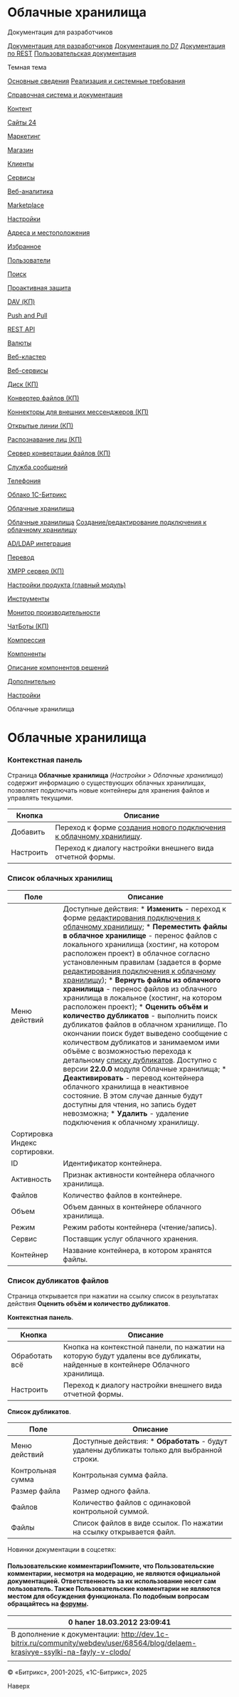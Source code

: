 # Облачные хранилища

Документация для разработчиков

[Документация для разработчиков](https://dev.1c-bitrix.ru/api_help/)
[Документация по D7](https://dev.1c-bitrix.ru/api_d7/)
[Документация по REST](https://dev.1c-bitrix.ru/rest_help/)
[Пользовательская документация](https://dev.1c-bitrix.ru/user_help/)

Темная тема

[Основные сведения](/user_help/index.php)
[Реализация и системные требования](/user_help/reqintro.php)

[Справочная система и документация](/user_help/help/index.php)

[Контент](/user_help/content/index.php)

[Сайты 24](/user_help/sites24/index.php)

[Маркетинг](/user_help/marketing/index.php)

[Магазин](/user_help/store/index.php)

[Клиенты](/user_help/clients/index.php)

[Сервисы](/user_help/service/index.php)

[Веб-аналитика](/user_help/statistic/index.php)

[Marketplace](/user_help/marketplace/index.php)

[Настройки](/user_help/settings/index.php)

[Адреса и местоположения](/user_help/settings/location/index.php)

[Избранное](/user_help/settings/favorites/index.php)

[Пользователи](/user_help/settings/users/index.php)

[Поиск](/user_help/settings/search/index.php)

[Проактивная защита](/user_help/settings/security/index.php)

[DAV (КП)](/user_help/settings/dav/index.php)

[Push and Pull](/user_help/settings/pull/index.php)

[REST API](/user_help/settings/rest_api/index.php)

[Валюты](/user_help/settings/currency/index.php)

[Веб-кластер](/user_help/settings/cluster/index.php)

[Веб-сервисы](/user_help/settings/webservice/index.php)

[Диск (КП)](/user_help/settings/disk/index.php)

[Конвертер файлов (КП)](/user_help/settings/transformer/index.php)

[Коннекторы для внешних мессенджеров (КП)](/user_help/settings/imconnector/index.php)

[Открытые линии (КП)](/user_help/settings/imopenlines/index.php)

[Распознавание лиц (КП)](/user_help/settings/faceid/index.php)

[Сервер конвертации файлов (КП)](/user_help/settings/transformercontroller/index.php)

[Служба сообщений](/user_help/settings/message_service/index.php)

[Телефония](/user_help/settings/voximplant/index.php)

[Облако 1С-Битрикс](/user_help/settings/bitrixcloud/index.php)

[Облачные хранилища](/user_help/settings/clouds/index.php)

[Облачные хранилища](/user_help/settings/clouds/clouds_storage_list.php)
[Создание/редактирование подключения к облачному хранилищу](/user_help/settings/clouds/clouds_storage_edit.php)

[AD/LDAP интеграция](/user_help/settings/ldap/index.php)

[Перевод](/user_help/settings/translate/index.php)

[XMPP сервер (КП)](/user_help/settings/xmpp/index.php)

[Настройки продукта (главный модуль)](/user_help/settings/settings/index.php)

[Инструменты](/user_help/settings/utilities/index.php)

[Монитор производительности](/user_help/settings/perfmon/index.php)

[ЧатБоты (КП)](/user_help/settings/imbot/index.php)

[Компрессия](/user_help/settings/compression/index.php)

[Компоненты](/user_help/components/index.php)

[Описание компонентов решений](/user_help/description_decisions/index.php)

[Дополнительно](/user_help/additional/index.php)

[Настройки](/user_help/settings/index.php)

Облачные хранилища

# Облачные хранилища

### Контекстная панель

Страница **Облачные хранилища** (*Настройки > Облачные хранилища*) содержит информацию о существующих облачных хранилищах, позволяет подключать новые контейнеры для хранения файлов и управлять текущими.

| Кнопка | Описание |
| --- | --- |
| Добавить | Переход к форме [создания нового подключения к облачному хранилищу](/user_help/settings/clouds/clouds_storage_edit.php). |
| Настроить | Переход к диалогу настройки внешнего вида отчетной формы. |

### Список облачных хранилищ

| Поле | Описание |
| --- | --- |
| Меню действий | Доступные действия:  * **Изменить** - переход к форме [редактирования подключения к облачному хранилищу](/user_help/settings/clouds/clouds_storage_edit.php); * **Переместить файлы в облачное хранилище** - перенос файлов с локального хранилища (хостинг, на котором расположен проект) в облачное согласно установленным правилам (задается в форме [редактирования подключения к облачному хранилищу](/user_help/settings/clouds/clouds_storage_edit.php)); * **Вернуть файлы из облачного хранилища** - перенос файлов из облачного хранилища в локальное (хостинг, на котором расположен проект); * **Оценить объём и количество дубликатов** - выполнить поиск дубликатов файлов в облачном хранилище. По окончании поиск будет выведено сообщение с количеством дубликатов и занимаемом ими объёме с возможностью перехода к детальному [списку дубликатов](https://dev.1c-bitrix.ru/user_help/settings/clouds/clouds_storage_list.php#dublicates). Доступно с версии **22.0.0** модуля Облачные хранилища; * **Деактивировать** - перевод контейнера облачного хранилища в неактивное состояние. В этом случае данные будут доступны для чтения, но запись будет невозможна; * **Удалить** - удаление подключения к облачному хранилищу. |
| Сортировка Индекс сортировки. | |
| ID | Идентификатор контейнера. |
| Активность | Признак активности контейнера облачного хранилища. |
| Файлов | Количество файлов в контейнере. |
| Объем | Объем данных в контейнере облачного хранилища. |
| Режим | Режим работы контейнера (чтение/запись). |
| Сервис | Поставщик услуг облачного хранения. |
| Контейнер | Название контейнера, в котором хранятся файлы. |

### Список дубликатов файлов

Страница открывается при нажатии на ссылку список в результатах действия **Оценить объём и количество дубликатов**.

  

**Контекстная панель**.

| Кнопка | Описание |
| --- | --- |
| Обработать всё | Кнопка на контекстной панели, по нажатии на которую будут удалены все дубликаты, найденные в контейнере Облачного хранилища. |
| Настроить | Переход к диалогу настройки внешнего вида отчетной формы. |

  

**Список дубликатов**.

| Поле | Описание |
| --- | --- |
| Меню действий | Доступные действия:  * **Обработать** - будут удалены дубликаты только для выбранной строки. |
| Контрольная сумма | Контрольная сумма файла. |
| Размер файла | Размер одного файла. |
| Файлов | Количество файлов с одинаковой контрольной суммой. |
| Файлы | Список файлов в виде ссылок. По нажатии на ссылку открывается файл. |

Новинки документации в соцсетях:

#### Пользовательские комментарииПомните, что Пользовательские комментарии, несмотря на модерацию, не являются официальной документацией. Ответственность за их использование несет сам пользователь. Также Пользовательские комментарии не являются местом для обсуждения функционала. По подобным вопросам обращайтесь на [форумы](http://dev.1c-bitrix.ru/community/forums/group1/).

| 0  **haner** 18.03.2012 23:09:41 |
| --- |
| В дополнение к документации: <http://dev.1c-bitrix.ru/community/webdev/user/68564/blog/delaem-krasivye-ssylki-na-fayly-v-clodo/> |
|  |

© «Битрикс», 2001-2025, «1С-Битрикс», 2025

Наверх
